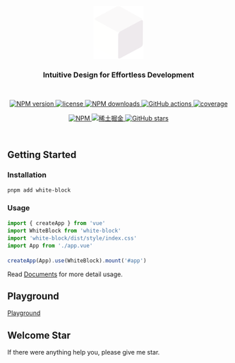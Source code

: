 <p align="center">
  <br>
  <a href="https://github.com/Kythuen/white-block-next">
    <img src="https://raw.githubusercontent.com/Kythuen/white-block-next/main/docs/src/public/logo.png" alt="WhiteBlock - Intuitive Design for Effortless Development" height="120">
  </a>
</p>
<h3 align="center">Intuitive Design for Effortless Development</h3>
<br>

<p align="center">
  <a href="https://www.npmjs.com/package/white-block" target="__blank">
    <img src="https://img.shields.io/npm/v/white-block?color=a1b858" alt="NPM version">
  </a>
  <a href="https://github.com/Kythuen/white-block-next/blob/main/LICENSE" target="__blank">
    <img src="https://img.shields.io/npm/l/white-block" alt="license">
  </a>
  <a href="https://www.npmjs.com/package/white-block" target="__blank">
    <img src="https://img.shields.io/npm/dm/white-block" alt="NPM downloads">
  </a>
  <a href="https://github.com/Kythuen/white-block-next/actions/workflows/release.yml" target="__blank">
    <img src="https://img.shields.io/github/actions/workflow/status/Kythuen/white-block-next/release.yml" alt="GitHub actions">
  </a>
  <a href="https://codecov.io/gh/Kythuen/white-block" target="__blank">
    <img src="https://img.shields.io/codecov/c/github/Kythuen/white-block?flag=core" alt="coverage">
  </a>
</p>
<p align="center">
  <a href="https://www.npmjs.com/~white-block">
    <img src="https://img.shields.io/badge/NPM-CB3837.svg?logo=npm&logoColor=white" alt="NPM">
  </a>
  <a href="https://juejin.cn/user/3526835391969069/posts">
    <img src="https://img.shields.io/badge/稀土掘金-007FFF.svg?logo=juejin&logoColor=white" alt="稀土掘金">
  </a>
  <a href="https://github.com/Kythuen/white-block" target="__blank">
    <img alt="GitHub stars" src="https://img.shields.io/github/stars/Kythuen/white-block?style=social">
  </a>
</p>

<br>

## Getting Started

### Installation

```shell
pnpm add white-block
```

### Usage

```js
import { createApp } from 'vue'
import WhiteBlock from 'white-block'
import 'white-block/dist/style/index.css'
import App from './app.vue'

createApp(App).use(WhiteBlock).mount('#app')
```

Read [Documents](https://kythuen.github.io/white-block) for more detail usage.


## Playground

[Playground](https://kythuen.github.io/white-block-next/playground)

## Welcome Star

If there were anything help you, please give me star.
